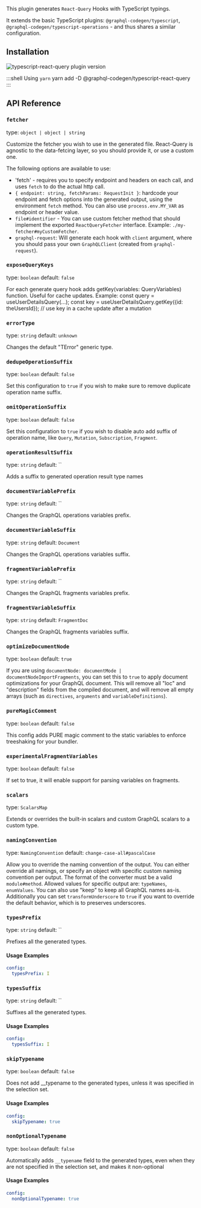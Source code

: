 This plugin generates `React-Query` Hooks with TypeScript typings.

It extends the basic TypeScript plugins: `@graphql-codegen/typescript`, `@graphql-codegen/typescript-operations` - and thus shares a similar configuration.

## Installation



<img alt="typescript-react-query plugin version" src="https://img.shields.io/npm/v/@graphql-codegen/typescript-react-query?color=%23e15799&label=plugin&nbsp;version&style=for-the-badge"/>


    
:::shell Using `yarn`
    yarn add -D @graphql-codegen/typescript-react-query
:::

## API Reference

### `fetcher`

type: `object | object | string`

Customize the fetcher you wish to use in the generated file. React-Query is agnostic to the data-fetcing layer, so you should provide it, or use a custom one.

The following options are available to use:
- 'fetch' - requires you to specify endpoint and headers on each call, and uses `fetch` to do the actual http call.
- `{ endpoint: string, fetchParams: RequestInit }`: hardcode your endpoint and fetch options into the generated output, using the environment `fetch` method. You can also use `process.env.MY_VAR` as endpoint or header value.
- `file#identifier` - You can use custom fetcher method that should implement the exported `ReactQueryFetcher` interface. Example: `./my-fetcher#myCustomFetcher`.
- `graphql-request`: Will generate each hook with `client` argument, where you should pass your own `GraphQLClient` (created from `graphql-request`).


### `exposeQueryKeys`

type: `boolean`
default: `false`

For each generate query hook adds getKey(variables: QueryVariables) function. Useful for cache updates. Example:
const query = useUserDetailsQuery(...);
const key = useUserDetailsQuery.getKey({id: theUsersId});
// use key in a cache update after a mutation


### `errorType`

type: `string`
default: `unknown`

Changes the default "TError" generic type.


### `dedupeOperationSuffix`

type: `boolean`
default: `false`

Set this configuration to `true` if you wish to make sure to remove duplicate operation name suffix.


### `omitOperationSuffix`

type: `boolean`
default: `false`

Set this configuration to `true` if you wish to disable auto add suffix of operation name, like `Query`, `Mutation`, `Subscription`, `Fragment`.


### `operationResultSuffix`

type: `string`
default: ``

Adds a suffix to generated operation result type names


### `documentVariablePrefix`

type: `string`
default: ``

Changes the GraphQL operations variables prefix.


### `documentVariableSuffix`

type: `string`
default: `Document`

Changes the GraphQL operations variables suffix.


### `fragmentVariablePrefix`

type: `string`
default: ``

Changes the GraphQL fragments variables prefix.


### `fragmentVariableSuffix`

type: `string`
default: `FragmentDoc`

Changes the GraphQL fragments variables suffix.


### `optimizeDocumentNode`

type: `boolean`
default: `true`

If you are using `documentNode: documentMode | documentNodeImportFragments`, you can set this to `true` to apply document optimizations for your GraphQL document.
This will remove all "loc" and "description" fields from the compiled document, and will remove all empty arrays (such as `directives`, `arguments` and `variableDefinitions`).


### `pureMagicComment`

type: `boolean`
default: `false`

This config adds PURE magic comment to the static variables to enforce treeshaking for your bundler.


### `experimentalFragmentVariables`

type: `boolean`
default: `false`

If set to true, it will enable support for parsing variables on fragments.


### `scalars`

type: `ScalarsMap`

Extends or overrides the built-in scalars and custom GraphQL scalars to a custom type.


### `namingConvention`

type: `NamingConvention`
default: `change-case-all#pascalCase`

Allow you to override the naming convention of the output.
You can either override all namings, or specify an object with specific custom naming convention per output.
The format of the converter must be a valid `module#method`.
Allowed values for specific output are: `typeNames`, `enumValues`.
You can also use "keep" to keep all GraphQL names as-is.
Additionally you can set `transformUnderscore` to `true` if you want to override the default behavior,
which is to preserves underscores.


### `typesPrefix`

type: `string`
default: ``

Prefixes all the generated types.

#### Usage Examples

```yml
config:
  typesPrefix: I
```

### `typesSuffix`

type: `string`
default: ``

Suffixes all the generated types.

#### Usage Examples

```yml
config:
  typesSuffix: I
```

### `skipTypename`

type: `boolean`
default: `false`

Does not add __typename to the generated types, unless it was specified in the selection set.

#### Usage Examples

```yml
config:
  skipTypename: true
```

### `nonOptionalTypename`

type: `boolean`
default: `false`

Automatically adds `__typename` field to the generated types, even when they are not specified
in the selection set, and makes it non-optional

#### Usage Examples

```yml
config:
  nonOptionalTypename: true
```